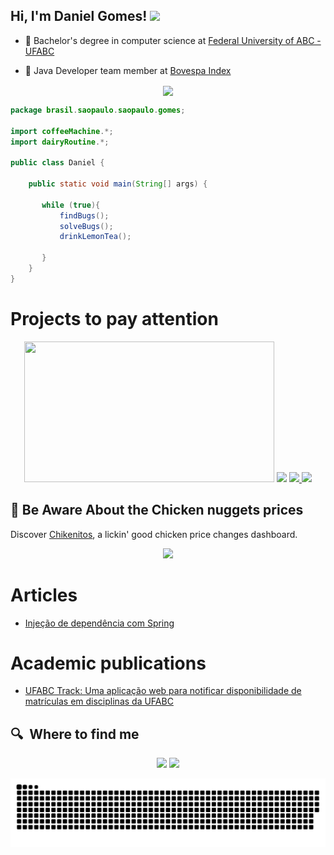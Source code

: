 <h2> Hi, I'm Daniel Gomes! <img src="https://camo.githubusercontent.com/d3359cb00ab0b5ed8f2e1fe3fceb4fbaf3b614340f8c0db99c17b9f50b351770/68747470733a2f2f656d6f6a69732e736c61636b6d6f6a69732e636f6d2f656d6f6a69732f696d616765732f313533313834393433302f343234362f626c6f622d73756e676c61737365732e6769663f31353331383439343330" width="50"></h2>

- 🧭 Bachelor's degree in computer science at <a href="https://www.ufabc.edu.br/"> Federal University of ABC - UFABC</a> 

- 👥 Java Developer team member at <a href="http://www.b3.com.br/pt_br/"> Bovespa Index</a> 



<p align="center">
<a href="https://gifs.alphacoders.com/gifs/view/209661" ><img align="center" src="https://user-images.githubusercontent.com/50127863/131756731-46ecebc6-f0fd-4ca6-b3cc-33d22d835ea7.gif"></a>
</p>

```java
package brasil.saopaulo.saopaulo.gomes;

import coffeeMachine.*;
import dairyRoutine.*;

public class Daniel {

    public static void main(String[] args) {
    
       while (true){
           findBugs();
           solveBugs();
           drinkLemonTea();
           
       }
    }
}
```
# Projects to pay attention 
<p align="center">
<a href="https://dashboard-ckn.vercel.app/"><img  width="400" height="225" src="https://user-images.githubusercontent.com/50127863/152731241-c6dde7c3-213e-4a72-8d0c-c03b17c5f031.png"></a>
<a href="https://dashboard-ckn.vercel.app/"><img  width="400"  src="https://user-images.githubusercontent.com/50127863/167984137-5729f82e-7bfd-4199-8bda-d15060fac315.gif"></a>  


 <a href="https://github.com/danieldjgomes/Chikenitos-API">
     <img align="" src="https://github-readme-stats.vercel.app/api/pin/?username=danieldjgomes&repo=Chikenitos-API&theme=tokyonight" />
  </a>
     <a href="https://github.com/danieldjgomes/Matricula-API">
     <img align="" src="https://github-readme-stats.vercel.app/api/pin/?username=danieldjgomes&repo=Matricula-API&theme=tokyonight" />
          </a>

</p>


## 🐔 Be Aware About the Chicken nuggets prices
Discover <a href="https://dashboard-ckn.vercel.app/">Chikenitos</a>, a lickin' good chicken price changes dashboard.
<p align="center"><img src="https://user-images.githubusercontent.com/50127863/122002850-a9073400-cd88-11eb-8ed5-b05976f29512.gif" width="720"></p>


# Articles

- <a href="https://dev.to/danieldjgomes/injecao-de-dependencias-com-spring-ib"> Injeção de dependência com Spring </a>

# Academic publications

- <a href="https://github.com/danieldjgomes/matricula-api/blob/main/UFABC%20TRACK_%20Uma%20aplica%C3%A7%C3%A3o%20web%20para%20notificar%20disponibilidade%20de%20matr%C3%ADculas%20em%20disciplinas%20da%20UFABC.pdf"> UFABC Track: Uma aplicação web para notificar disponibilidade de matrículas em disciplinas da UFABC </a>

## 🔍  Where to find me
<p align="center">
<a href="https://www.linkedin.com/in/danieldjgomes"><img src="https://img.icons8.com/color/48/000000/linkedin.png" width="50px"/></a>
<a href="mailto:daniel.djgomes@outlook.com"><img src="https://img.icons8.com/fluent/48/000000/gmail.png" width="50px"/></a>
</p>


 
 ![Snake animation](https://github.com/danieldjgomes/danieldjgomes/blob/output/github-contribution-grid-snake.svg)


